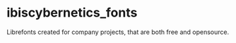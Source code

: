 # ibiscybernetics_fonts
Librefonts created for company projects, that are both free and opensource.
